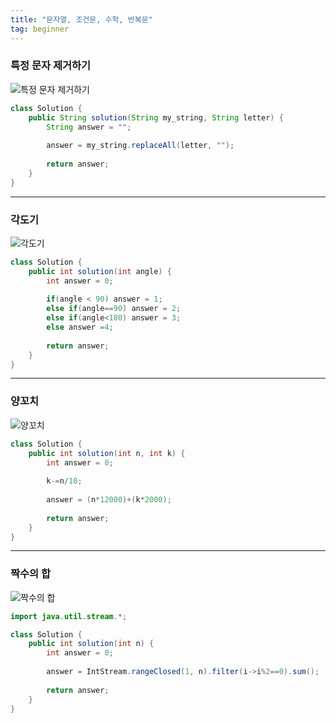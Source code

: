 ```yaml
---
title: "문자열, 조건문, 수학, 반복문"
tag: beginner
---
```


### 특정 문자 제거하기
![특정 문자 제거하기](https://github.com/yony-k/yony-k.github.io/assets/109204976/c75dc25f-8f7e-4594-ae8a-671fe55fa8e4)

```java
class Solution {
    public String solution(String my_string, String letter) {
        String answer = "";
        
        answer = my_string.replaceAll(letter, "");
        
        return answer;
    }
}
```

---

### 각도기
![각도기](https://github.com/yony-k/yony-k.github.io/assets/109204976/e5ae1f1e-6624-4346-8997-d31d91d3de48)

```java
class Solution {
    public int solution(int angle) {
        int answer = 0;
        
        if(angle < 90) answer = 1;
		else if(angle==90) answer = 2;
		else if(angle<180) answer = 3;
		else answer =4;
        
        return answer;
    }
}
```

---

### 양꼬치
![양꼬치](https://github.com/yony-k/yony-k.github.io/assets/109204976/28ec3203-cb1a-4e69-9046-37f775bff745)

```java
class Solution {
    public int solution(int n, int k) {
        int answer = 0;
        
        k-=n/10;
		
		answer = (n*12000)+(k*2000);
        
        return answer;
    }
}
```

---

### 짝수의 합
![짝수의 합](https://github.com/yony-k/yony-k.github.io/assets/109204976/3a5c201a-56dc-4fdd-b43b-a10d45ad167b)

```java
import java.util.stream.*;

class Solution {
    public int solution(int n) {
        int answer = 0;
        
        answer = IntStream.rangeClosed(1, n).filter(i->i%2==0).sum();
        
        return answer;
    }
}
```

